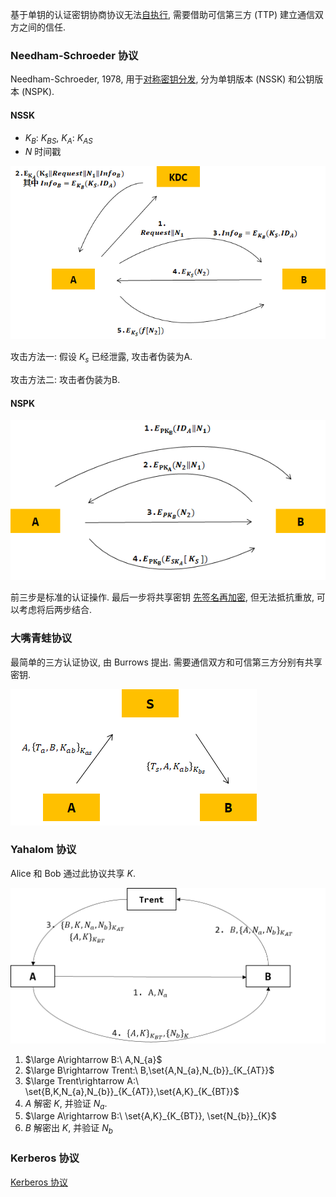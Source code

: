 基于单钥的认证密钥协商协议无法[自执行](../安全协议.md), 需要借助可信第三方 (TTP) 建立通信双方之间的信任.

### Needham-Schroeder 协议

Needham-Schroeder, 1978, 用于[对称密钥分发](密钥分发与管理.md), 分为单钥版本 (NSSK) 和公钥版本 (NSPK).

#### NSSK

- $K_{B}$: $K_{BS}$, $K_{A}$: $K_{AS}$
- $N$ 时间戳

![|550](../../../attach/Pasted%20image%2020231015160659.png)

攻击方法一: 假设 $K_{s}$ 已经泄露, 攻击者伪装为A.


攻击方法二: 攻击者伪装为B.

#### NSPK

![|500](../../../attach/Pasted%20image%2020231015160719.png)

前三步是标准的认证操作. 最后一步将共享密钥 [先签名再加密](../../公钥密码/RSA/RSA-签名.md), 但无法抵抗重放, 可以考虑将后两步结合.

### 大嘴青蛙协议

最简单的三方认证协议, 由 Burrows 提出. 需要通信双方和可信第三方分别有共享密钥.

![|300](../../../attach/Pasted%20image%2020240104112105.png)

### Yahalom 协议

Alice 和 Bob 通过此协议共享 $K$.

![|450](../../../attach/Pasted%20image%2020240611114857.png)

1. $\large A\rightarrow B:\ A,N_{a}$
2. $\large B\rightarrow Trent:\ B,\set{A,N_{a},N_{b}}_{K_{AT}}$
3. $\large Trent\rightarrow A:\ \set{B,K,N_{a},N_{b}}_{K_{AT}},\set{A,K}_{K_{BT}}$
5. $A$ 解密 $K$, 并验证 $N_{a}$. 
6. $\large A\rightarrow B:\ \set{A,K}_{K_{BT}}, \set{N_{b}}_{K}$
7. $B$ 解密出 $K$, 并验证 $N_{b}$

### Kerberos 协议

[Kerberos 协议](Kerberos%20协议.md)


